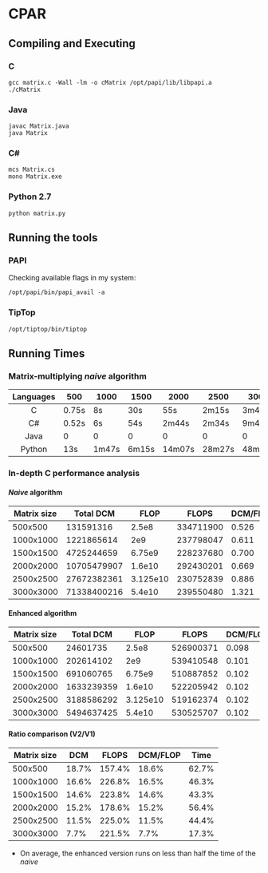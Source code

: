 # CPAR

## Compiling and Executing

### C
```
gcc matrix.c -Wall -lm -o cMatrix /opt/papi/lib/libpapi.a
./cMatrix
```

### Java
```
javac Matrix.java
java Matrix
```

### C#
```
mcs Matrix.cs
mono Matrix.exe
```

### Python 2.7
```
python matrix.py
```


## Running the tools

### PAPI
Checking available flags in my system:
```
/opt/papi/bin/papi_avail -a
```

### TipTop
```
/opt/tiptop/bin/tiptop
```


## Running Times

### Matrix-multiplying _naive_ algorithm

|Languages | 500 | 1000 | 1500 | 2000 | 2500 | 3000 |
|:--------:|-----|------|------|------|------|------|
| C        |0.75s|  8s  | 30s  | 55s  |2m15s |3m45s |
| C#       |0.52s|  6s  | 54s  |2m44s |2m34s |9m48s |
| Java     |0|0|0|0|0|0|
| Python   | 13s |1m47s |6m15s|14m07s|28m27s|48m05s|

### In-depth C performance analysis

#### _Naive_ algorithm
|Matrix size| Total DCM | FLOP | FLOPS |DCM/FLOP| Time |
|---|---|---|---|---|---|
|  500x500  | 131591316 |2.5e8 |334711900|0.526 |0.75s|
| 1000x1000 |1221865614 | 2e9  |237798047|0.611 |8s|
| 1500x1500 |4725244659 |6.75e9|228237680|0.700|30s|
| 2000x2000 |10705479907|1.6e10|292430201|0.669|55s|
| 2500x2500 |27672382361|3.125e10|230752839|0.886|2m15s|
| 3000x3000 |71338400216|5.4e10|239550480|1.321|9m48s|

#### Enhanced algorithm
|Matrix size| Total DCM | FLOP | FLOPS |DCM/FLOP| Time |
|---|---|---|---|---|---|
|  500x500  | 24601735  |2.5e8 |526900371|0.098 |0.47s|
| 1000x1000 | 202614102 | 2e9  |539410548|0.101 |3.7s |
| 1500x1500 | 691060765 |6.75e9|510887852|0.102 | 13s |
| 2000x2000 |1633239359 |1.6e10|522205942|0.102 | 31s |
| 2500x2500 |3188586292 |3.125e10|519162374|0.102| 1m |
| 3000x3000 |5494637425 |5.4e10|530525707|0.102 |1m42s|

#### Ratio comparison (V2/V1)
|Matrix size|DCM|FLOPS|DCM/FLOP|Time|
|---|---|---|---|---|
|  500x500  |18.7%|157.4%|18.6%|62.7%|
| 1000x1000 |16.6%|226.8%|16.5%|46.3%|
| 1500x1500 |14.6%|223.8%|14.6%|43.3%|
| 2000x2000 |15.2%|178.6%|15.2%|56.4%|
| 2500x2500 |11.5%|225.0%|11.5%|44.4%|
| 3000x3000 |7.7% |221.5%|7.7% |17.3%|

- On average, the enhanced version runs on less than half the time of the _naive_
